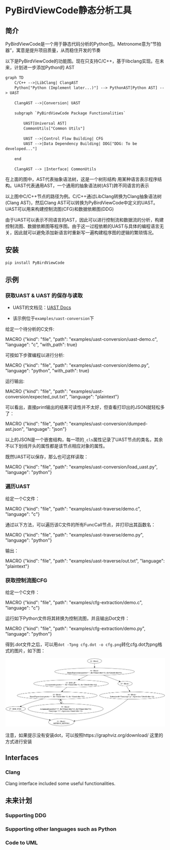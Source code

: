 # PyBirdViewCode静态分析工具

## 简介

PyBirdViewCode是一个用于静态代码分析的Python包。Metronome意为“节拍器”，寓意是提升项目质量，从而稳住开发的节奏

以下是PyBirdViewCode的功能图。现在只支持C/C++，基于libclang实现。在未来，计划进一步添加Python的 AST

```mermaid
graph TD
    C/C++ -->|LibClang| ClangAST
    Python["Python (Implement later...)"] --> PythonAST[Python AST] --> UAST
    
    ClangAST -->|Conversion| UAST

    subgraph `PyBirdViewCode Package Functionalities`

        UAST[Universal AST]
        CommonUtils["Common Utils"]
        
        UAST -->|Control Flow Building| CFG
        UAST -->|Data Dependency Building| DDG["DDG: To be developed..."]
    
    end

    ClangAST --> |Interface| CommonUtils
```

在上面的图中，AST代表抽象语法树，这是一个树形结构
用某种语言表示程序结构。UAST代表通用AST，一个通用的抽象语法树(AST)跨不同语言的表示

以上图中C/C++节点的路径为例。C/C++通过LibClang转换为Clang抽象语法树(Clang AST)，然后Clang AST可以转换为PyBirdViewCode中定义的UAST。UAST可以用来构建控制流图(CFG)和数据依赖图(DDG)

由于UAST可以表示不同语言的AST，因此可以进行控制流和数据流的分析，构建控制流图、数据依赖图等程序图。由于这一过程依赖的UAST与具体的编程语言无关，因此就可以避免添加新语言时重新写一遍构建程序图的逻辑的繁琐情况。

## 安装

```bash
pip install PyBirdViewCode
```

## 示例

### 获取UAST & UAST 的保存与读取

- UAST的文档见：[UAST Docs](https://hzy15610046011.gitee.io/metronome-static/html/api/universal_ast.html)

- 该示例位于`examples/uast-conversion`下

给定一个待分析的C文件:

MACRO {"kind": "file", "path": "examples/uast-conversion/uast-demo.c", "language": "c", "with_path": true}

可按如下步骤编程以进行分析:

MACRO {"kind": "file", "path": "examples/uast-conversion/demo.py", "language": "python", "with_path": true}

运行输出:

MACRO {"kind": "file", "path": "examples/uast-conversion/expected_out.txt", "language": "plaintext"}

可以看出，直接print输出的结果可读性并不太好，但查看打印出的JSON就轻松多了：

MACRO {"kind": "file", "path": "examples/uast-conversion/dumped-ast.json", "language": "json"}

以上的JSON是一个嵌套结构，每一项的`_cls`属性记录了UAST节点的类名，其余不以下划线开头的属性都是该节点相应对象的属性。

既然UAST可以保存，那么也可这样读取：

MACRO {"kind": "file", "path": "examples/uast-conversion/load_uast.py", "language": "python"}

### 遍历UAST

给定一个C文件：

MACRO {"kind": "file", "path": "examples/uast-traverse/demo.c", "language": "c"}

通过以下方法，可以遍历该C文件的所有FuncCall节点，并打印出其函数名：

MACRO {"kind": "file", "path": "examples/uast-traverse/demo.py", "language": "python"}

输出：

MACRO {"kind": "file", "path": "examples/uast-traverse/out.txt", "language": "plaintext"}

### 获取控制流图CFG

给定一个C文件：

MACRO {"kind": "file", "path": "examples/cfg-extraction/demo.c", "language": "c"}

运行如下Python文件将其转换为控制流图，并且输出Dot文件：

MACRO {"kind": "file", "path": "examples/cfg-extraction/demo.py", "language": "python"}

得到.dot文件之后，可以用`dot -Tpng cfg.dot -o cfg.png`转化cfg.dot为png格式的图片，如下图：

![生成的控制流图](examples/cfg-extraction/cfg.png)

注意，如果提示没有安装dot，可以按照https://graphviz.org/download/ 这里的方式进行安装

## Interfaces

### Clang

Clang interface included some useful functionalities.

## 未来计划

### Supporting DDG

### Supporting other languages such as Python

### Code to UML
